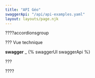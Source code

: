 ```yaml
---
title: "API Géo"
swaggerApi: "/api/api-examples.yaml"
layout: layouts/page.njk
---
```



????accordionsgroup

??? Vue technique

**swagger**
_
{% swaggerUI swaggerApi %}

???

????
